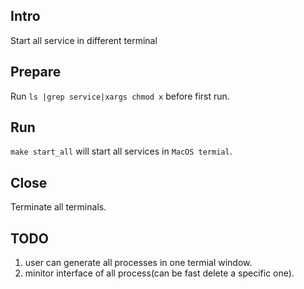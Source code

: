 ## Intro
Start all service in different terminal

## Prepare
Run `ls |grep service|xargs chmod x` before first run.

## Run
`make start_all` will start all services in `MacOS termial`.

## Close
Terminate all terminals.

## TODO
1. user can generate all processes in one termial window.
2. minitor interface of all process(can be fast delete a specific one).
